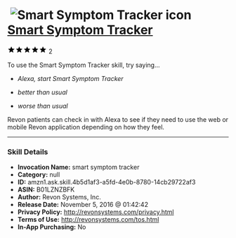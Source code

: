 # &nbsp;<img src="skill_icon" alt="Smart Symptom Tracker icon" width="36"> [Smart Symptom Tracker](http://alexa.amazon.com/#skills/amzn1.ask.skill.4b5d1af3-a5fd-4e0b-8780-14cb29722af3)
![5 stars](../../images/ic_star_black_18dp_1x.png)![5 stars](../../images/ic_star_black_18dp_1x.png)![5 stars](../../images/ic_star_black_18dp_1x.png)![5 stars](../../images/ic_star_black_18dp_1x.png)![5 stars](../../images/ic_star_black_18dp_1x.png) 2

To use the Smart Symptom Tracker skill, try saying...

* *Alexa, start Smart Symptom Tracker*

* *better than usual*

* *worse than usual*

Revon patients can check in with Alexa to see if they need to use the web or mobile Revon application depending on how they feel.

***

### Skill Details

* **Invocation Name:** smart symptom tracker
* **Category:** null
* **ID:** amzn1.ask.skill.4b5d1af3-a5fd-4e0b-8780-14cb29722af3
* **ASIN:** B01LZNZBFK
* **Author:** Revon Systems, Inc.
* **Release Date:** November 5, 2016 @ 01:42:42
* **Privacy Policy:** http://revonsystems.com/privacy.html
* **Terms of Use:** http://revonsystems.com/tos.html
* **In-App Purchasing:** No
